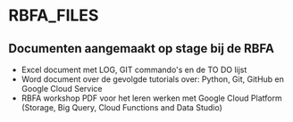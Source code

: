 # RBFA_FILES
## Documenten aangemaakt op stage bij de RBFA
- Excel document met LOG, GIT commando's en de TO DO lijst
- Word document over de gevolgde tutorials over: Python, Git, GitHub en Google Cloud Service
- RBFA workshop PDF voor het leren werken met Google Cloud Platform (Storage, Big Query, Cloud Functions and Data Studio)

